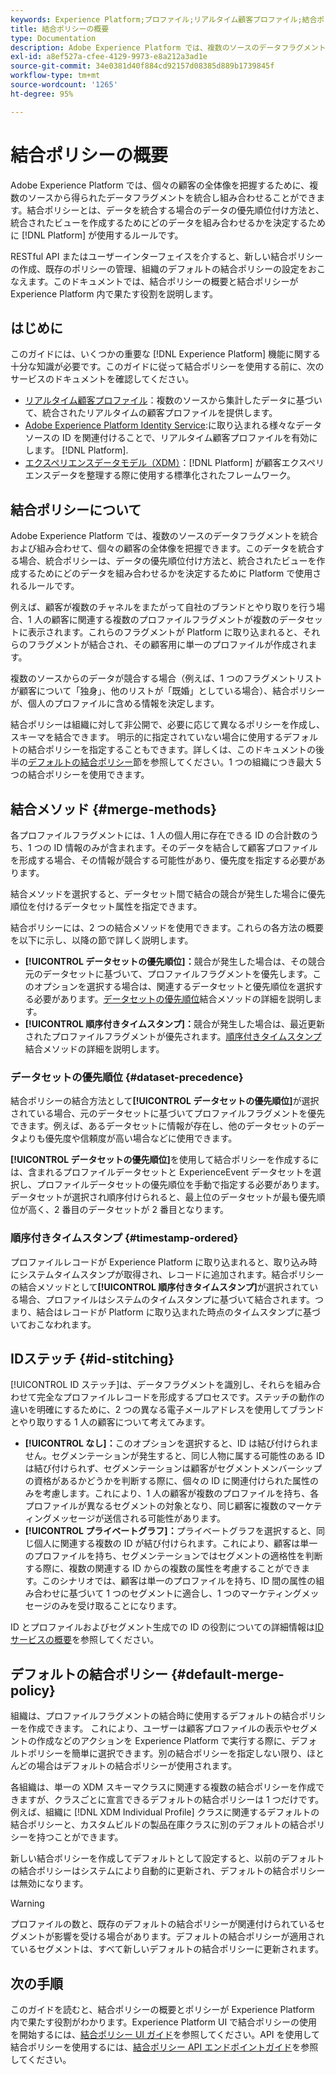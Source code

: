 ```yaml
---
keywords: Experience Platform;プロファイル;リアルタイム顧客プロファイル;結合ポリシー;UI;ユーザーインターフェイス;順序付きタイムスタンプ;データセットの優先順位
title: 結合ポリシーの概要
type: Documentation
description: Adobe Experience Platform では、複数のソースのデータフラグメントを統合および組み合わせて、個々の顧客の全体像を把握できます。結合ポリシーとは、データを統合する場合のデータの優先順位付け方法と、統合されたビューを作成するためにどのデータを組み合わせるかを決定するために Platform が使用するルールです。
exl-id: a8ef527a-cfee-4129-9973-e8a212a3ad1e
source-git-commit: 34e0381d40f884cd92157d08385d889b1739845f
workflow-type: tm+mt
source-wordcount: '1265'
ht-degree: 95%

---
```


# 結合ポリシーの概要

Adobe Experience Platform では、個々の顧客の全体像を把握するために、複数のソースから得られたデータフラグメントを統合し組み合わせることができます。結合ポリシーとは、データを統合する場合のデータの優先順位付け方法と、統合されたビューを作成するためにどのデータを組み合わせるかを決定するために [!DNL Platform] が使用するルールです。

RESTful API またはユーザーインターフェイスを介すると、新しい結合ポリシーの作成、既存のポリシーの管理、組織のデフォルトの結合ポリシーの設定をおこなえます。このドキュメントでは、結合ポリシーの概要と結合ポリシーが Experience Platform 内で果たす役割を説明します。

## はじめに

このガイドには、いくつかの重要な [!DNL Experience Platform] 機能に関する十分な知識が必要です。このガイドに従って結合ポリシーを使用する前に、次のサービスのドキュメントを確認してください。

* [リアルタイム顧客プロファイル](../home.md)：複数のソースから集計したデータに基づいて、統合されたリアルタイムの顧客プロファイルを提供します。
* [Adobe Experience Platform Identity Service](../../identity-service/home.md):に取り込まれる様々なデータソースの ID を関連付けることで、リアルタイム顧客プロファイルを有効にします。 [!DNL Platform].
* [エクスペリエンスデータモデル（XDM）](../../xdm/home.md)：[!DNL Platform]  が顧客エクスペリエンスデータを整理する際に使用する標準化されたフレームワーク。

## 結合ポリシーについて

Adobe Experience Platform では、複数のソースのデータフラグメントを統合および組み合わせて、個々の顧客の全体像を把握できます。このデータを統合する場合、統合ポリシーは、データの優先順位付け方法と、統合されたビューを作成するためにどのデータを組み合わせるかを決定するために Platform で使用されるルールです。

例えば、顧客が複数のチャネルをまたがって自社のブランドとやり取りを行う場合、1 人の顧客に関連する複数のプロファイルフラグメントが複数のデータセットに表示されます。これらのフラグメントが Platform に取り込まれると、それらのフラグメントが結合され、その顧客用に単一のプロファイルが作成されます。

複数のソースからのデータが競合する場合（例えば、1 つのフラグメントリストが顧客について「独身」、他のリストが「既婚」としている場合）、結合ポリシーが、個人のプロファイルに含める情報を決定します。

結合ポリシーは組織に対して非公開で、必要に応じて異なるポリシーを作成し、スキーマを結合できます。 明示的に指定されていない場合に使用するデフォルトの結合ポリシーを指定することもできます。詳しくは、このドキュメントの後半の[デフォルトの結合ポリシー](#default-merge-policy)節を参照してください。1 つの組織につき最大 5 つの結合ポリシーを使用できます。

## 結合メソッド {#merge-methods}

各プロファイルフラグメントには、1 人の個人用に存在できる ID の合計数のうち、1 つの ID 情報のみが含まれます。そのデータを結合して顧客プロファイルを形成する場合、その情報が競合する可能性があり、優先度を指定する必要があります。

結合メソッドを選択すると、データセット間で結合の競合が発生した場合に優先順位を付けるデータセット属性を指定できます。

結合ポリシーには、2 つの結合メソッドを使用できます。これらの各方法の概要を以下に示し、以降の節で詳しく説明します。

* **[!UICONTROL データセットの優先順位]：**&#x200B;競合が発生した場合は、その競合元のデータセットに基づいて、プロファイルフラグメントを優先します。このオプションを選択する場合は、関連するデータセットと優先順位を選択する必要があります。[データセットの優先順位](#dataset-precedence)結合メソッドの詳細を説明します。
* **[!UICONTROL 順序付きタイムスタンプ]：**&#x200B;競合が発生した場合は、最近更新されたプロファイルフラグメントが優先されます。[順序付きタイムスタンプ](#timestamp-ordered)結合メソッドの詳細を説明します。

### データセットの優先順位 {#dataset-precedence}

結合ポリシーの結合方法として&#x200B;**[!UICONTROL データセットの優先順位]**&#x200B;が選択されている場合、元のデータセットに基づいてプロファイルフラグメントを優先できます。例えば、あるデータセットに情報が存在し、他のデータセットのデータよりも優先度や信頼度が高い場合などに使用できます。

**[!UICONTROL データセットの優先順位]**&#x200B;を使用して結合ポリシーを作成するには、含まれるプロファイルデータセットと ExperienceEvent データセットを選択し、プロファイルデータセットの優先順位を手動で指定する必要があります。データセットが選択され順序付けられると、最上位のデータセットが最も優先順位が高く、2 番目のデータセットが 2 番目となります。

### 順序付きタイムスタンプ {#timestamp-ordered}

プロファイルレコードが Experience Platform に取り込まれると、取り込み時にシステムタイムスタンプが取得され、レコードに追加されます。結合ポリシーの結合メソッドとして&#x200B;**[!UICONTROL 順序付きタイムスタンプ]**&#x200B;が選択されている場合、プロファイルはシステムのタイムスタンプに基づいて結合されます。つまり、結合はレコードが Platform に取り込まれた時点のタイムスタンプに基づいておこなわれます。

## IDステッチ {#id-stitching}

[!UICONTROL ID ステッチ]は、データフラグメントを識別し、それらを組み合わせて完全なプロファイルレコードを形成するプロセスです。ステッチの動作の違いを明確にするために、2 つの異なる電子メールアドレスを使用してブランドとやり取りする 1 人の顧客について考えてみます。

* **[!UICONTROL なし]：**&#x200B;このオプションを選択すると、ID は結び付けられません。セグメンテーションが発生すると、同じ人物に属する可能性のある ID は結び付けられず、セグメンテーションは顧客がセグメントメンバーシップの資格があるかどうかを判断する際に、個々の ID に関連付けられた属性のみを考慮します。これにより、1 人の顧客が複数のプロファイルを持ち、各プロファイルが異なるセグメントの対象となり、同じ顧客に複数のマーケティングメッセージが送信される可能性があります。
* **[!UICONTROL プライベートグラフ]：**&#x200B;プライベートグラフを選択すると、同じ個人に関連する複数の ID が結び付けられます。これにより、顧客は単一のプロファイルを持ち、セグメンテーションではセグメントの適格性を判断する際に、複数の関連する ID からの複数の属性を考慮することができます。このシナリオでは、顧客は単一のプロファイルを持ち、ID 間の属性の組み合わせに基づいて 1 つのセグメントに適合し、1 つのマーケティングメッセージのみを受け取ることになります。

ID とプロファイルおよびセグメント生成での ID の役割についての詳細情報は[ID サービスの概要](../../identity-service/home.md)を参照してください。

## デフォルトの結合ポリシー {#default-merge-policy}

組織は、プロファイルフラグメントの結合時に使用するデフォルトの結合ポリシーを作成できます。 これにより、ユーザーは顧客プロファイルの表示やセグメントの作成などのアクションを Experience Platform で実行する際に、デフォルトポリシーを簡単に選択できます。別の結合ポリシーを指定しない限り、ほとんどの場合はデフォルトの結合ポリシーが使用されます。

各組織は、単一の XDM スキーマクラスに関連する複数の結合ポリシーを作成できますが、クラスごとに宣言できるデフォルトの結合ポリシーは 1 つだけです。例えば、組織に [!DNL XDM Individual Profile] クラスに関連するデフォルトの結合ポリシーと、カスタムビルドの製品在庫クラスに別のデフォルトの結合ポリシーを持つことができます。

新しい結合ポリシーを作成してデフォルトとして設定すると、以前のデフォルトの結合ポリシーはシステムにより自動的に更新され、デフォルトの結合ポリシーは無効になります。

>[!WARNING]
>
>プロファイルの数と、既存のデフォルトの結合ポリシーが関連付けられているセグメントが影響を受ける場合があります。デフォルトの結合ポリシーが適用されているセグメントは、すべて新しいデフォルトの結合ポリシーに更新されます。

## 次の手順

このガイドを読むと、結合ポリシーの概要とポリシーが Experience Platform 内で果たす役割がわかります。Experience Platform UI で結合ポリシーの使用を開始するには、[結合ポリシー UI ガイド](ui-guide.md)を参照してください。API を使用して結合ポリシーを使用するには、[結合ポリシー API エンドポイントガイド](../api/merge-policies.md)を参照してください。
